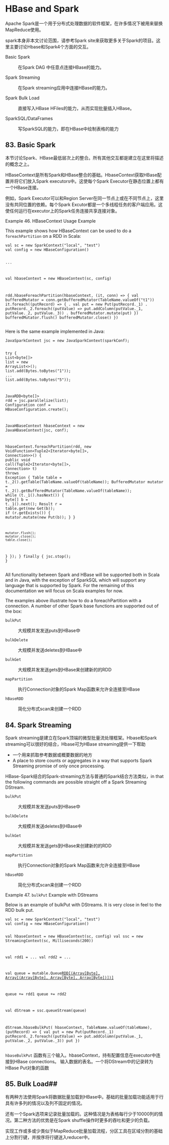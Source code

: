 # HBase and Spark #

Apache Spark是一个用于分布式处理数据的软件框架，在许多情况下被用来替换MapReduce使用。

spark本身非本文讨论范围，请参考Spark site来获取更多关于Spark的项目。这里主要讨论Hbase和Spark4个方面的交互。

<div class="dlist">
<dl>
<dt class="hdlist1">Basic Spark</dt>
<dd>
<p>在Spark DAG 中任意点连接HBase的能力。</p>
</dd>
<dt class="hdlist1">Spark Streaming</dt>
<dd>
<p>在Spark streaming应用中连接HBase的能力。</p>
</dd>
<dt class="hdlist1">Spark Bulk Load</dt>
<dd>
<p>直接写入HBase HFiles的能力，从而实现批量插入HBase。</p>
</dd>
<dt class="hdlist1">SparkSQL/DataFrames</dt>
<dd>
<p>写SparkSQL的能力，即在HBase中绘制表格的能力</p>
</dd>
</dl>
</div>

## 83. Basic Spark ##

本节讨论Spark、HBase最低层次上的整合。所有其他交互都是建立在这里将描述的概念之上。

HBaseContext是所有Spark和HBase整合的基础。HbaseContext获取HBase配置并将它们放入Spark executors中。这使每个Spark Executor在静态位置上都有一个HBase连接。

例如，Spark Executor可以和Region Server在同一节点上或在不同节点上，这里没有共同位置的依赖。每个Spark Excutor都是一个多线程任务的客户端应用。这使任何运行在executor上的Spark任务连接共享连接对象。

<div class="exampleblock">
<div class="title">Example 46. HBaseContext Usage Example</div>
<div class="content">
<div class="paragraph">
<p>This example shows how HBaseContext can be used to do a <code>foreachPartition</code> on a RDD
in Scala:</p>
</div>
<div class="listingblock">
<div class="content">
<pre class="CodeRay highlight"><code data-lang="scala">val sc = new SparkContext(&quot;local&quot;, &quot;test&quot;)
val config = new HBaseConfiguration()

...

val hbaseContext = new HBaseContext(sc, config)

rdd.hbaseForeachPartition(hbaseContext, (it, conn) =&gt; {
 val bufferedMutator = conn.getBufferedMutator(TableName.valueOf(&quot;t1&quot;))
 it.foreach((putRecord) =&gt; {
. val put = new Put(putRecord._1)
. putRecord._2.foreach((putValue) =&gt; put.addColumn(putValue._1, putValue._2, putValue._3))
. bufferedMutator.mutate(put)
 })
 bufferedMutator.flush()
 bufferedMutator.close()
})</code></pre>
</div>
</div>
<div class="paragraph">
<p>Here is the same example implemented in Java:</p>
</div>
<div class="listingblock">
<div class="content">
<pre class="CodeRay highlight"><code data-lang="java">JavaSparkContext jsc = <span class="keyword">new</span> JavaSparkContext(sparkConf);

<span class="keyword">try</span> {
  <span class="predefined-type">List</span>&lt;<span class="type">byte</span><span class="type">[]</span>&gt; list = <span class="keyword">new</span> <span class="predefined-type">ArrayList</span>&lt;&gt;();
  list.add(Bytes.toBytes(<span class="string"><span class="delimiter">&quot;</span><span class="content">1</span><span class="delimiter">&quot;</span></span>));
  ...
  list.add(Bytes.toBytes(<span class="string"><span class="delimiter">&quot;</span><span class="content">5</span><span class="delimiter">&quot;</span></span>));

  JavaRDD&lt;<span class="type">byte</span><span class="type">[]</span>&gt; rdd = jsc.parallelize(list);
  <span class="predefined-type">Configuration</span> conf = HBaseConfiguration.create();

  JavaHBaseContext hbaseContext = <span class="keyword">new</span> JavaHBaseContext(jsc, conf);

  hbaseContext.foreachPartition(rdd,
      <span class="keyword">new</span> VoidFunction&lt;Tuple2&lt;<span class="predefined-type">Iterator</span>&lt;<span class="type">byte</span><span class="type">[]</span>&gt;, <span class="predefined-type">Connection</span>&gt;&gt;() {
   <span class="directive">public</span> <span class="type">void</span> call(Tuple2&lt;<span class="predefined-type">Iterator</span>&lt;<span class="type">byte</span><span class="type">[]</span>&gt;, <span class="predefined-type">Connection</span>&gt; t)
        <span class="directive">throws</span> <span class="exception">Exception</span> {
    Table table = t._2().getTable(TableName.valueOf(tableName));
    BufferedMutator mutator = t._2().getBufferedMutator(TableName.valueOf(tableName));
    <span class="keyword">while</span> (t._1().hasNext()) {
      <span class="type">byte</span><span class="type">[]</span> b = t._1().next();
      <span class="predefined-type">Result</span> r = table.get(<span class="keyword">new</span> Get(b));
      <span class="keyword">if</span> (r.getExists()) {
       mutator.mutate(<span class="keyword">new</span> Put(b));
      }
    }

    mutator.flush();
    mutator.close();
    table.close();
   }
  });
} <span class="keyword">finally</span> {
  jsc.stop();
}</code></pre>
</div>
</div>
</div>
</div>
<div class="paragraph">
<p>All functionality between Spark and HBase will be supported both in Scala and in
Java, with the exception of SparkSQL which will support any language that is
supported by Spark. For the remaining of this documentation we will focus on
Scala examples for now.</p>
</div>

The examples above illustrate how to do a foreachPartition with a connection. A number of other Spark base functions are supported out of the box:

<div class="dlist">
<dl>
<dt class="hdlist1"><code>bulkPut</code></dt>
<dd>
<p>大规模并发发送puts到HBase中</p>
</dd>
<dt class="hdlist1"><code>bulkDelete</code></dt>
<dd>
<p>大规模并发送deletes到HBase中</p>
</dd>
<dt class="hdlist1"><code>bulkGet</code></dt>
<dd>
<p>大规模并发发送gets到HBase来创建新的的RDD</p>
</dd>
<dt class="hdlist1"><code>mapPartition</code></dt>
<dd>
<p>执行Connection对象的Spark Map函数来允许全连接至HBase</p>
</dd>
<dt class="hdlist1"><code>hBaseRDD</code></dt>
<dd>
<p>简化分布式scan来创建一个RDD</p>
</dd>
</dl>
</div>

## 84. Spark Streaming ##

Spark streaming是建立在Spark顶端的微型批量流处理框架。Hbase和Spark streaming可以很好的结合，Hbase可为HBase streaming提供一下帮助

-  一个用来抓取参考数据或概要数据的地方
-  A place to store counts or aggregates in a way that supports Spark Streaming promise of only once processing.

HBase-Spark结合的Spark-streaming方法与普通的Spark结合方法类似，in that the following commands are possible straight off a Spark Streaming DStream.

<div class="dlist">
<dl>
<dt class="hdlist1"><code>bulkPut</code></dt>
<dd>
<p>大规模并发发送puts到HBase中</p>
</dd>
<dt class="hdlist1"><code>bulkDelete</code></dt>
<dd>
<p>大规模并发送deletes到HBase中</p>
</dd>
<dt class="hdlist1"><code>bulkGet</code></dt>
<dd>
<p>大规模并发发送gets到HBase来创建新的的RDD</p>
</dd>
<dt class="hdlist1"><code>mapPartition</code></dt>
<dd>
<p>执行Connection对象的Spark Map函数来允许全连接至HBase</p>
</dd>
<dt class="hdlist1"><code>hBaseRDD</code></dt>
<dd>
<p>简化分布式scan来创建一个RDD</p>
</dd>
</dl>
</div>
<div class="exampleblock">
<div class="title">Example 47. <code>bulkPut</code> Example with DStreams</div>
<div class="content">
<div class="paragraph">
<p>Below is an example of bulkPut with DStreams. It is very close in feel to the RDD
bulk put.</p>
</div>
<div class="listingblock">
<div class="content">
<pre class="CodeRay highlight"><code data-lang="scala">val sc = new SparkContext(&quot;local&quot;, &quot;test&quot;)
val config = new HBaseConfiguration()

val hbaseContext = new HBaseContext(sc, config)
val ssc = new StreamingContext(sc, Milliseconds(200))

val rdd1 = ...
val rdd2 = ...

val queue = mutable.Queue[RDD[(Array[Byte], Array[(Array[Byte],
    Array[Byte], Array[Byte])])]]()

queue += rdd1
queue += rdd2

val dStream = ssc.queueStream(queue)

dStream.hbaseBulkPut(
  hbaseContext,
  TableName.valueOf(tableName),
  (putRecord) =&gt; {
   val put = new Put(putRecord._1)
   putRecord._2.foreach((putValue) =&gt; put.addColumn(putValue._1, putValue._2, putValue._3))
   put
  })</code></pre>
</div>
</div>
<div class="paragraph">
<p> <code>hbaseBulkPut</code> 函数有三个输入。hbaseContext，持有配置信息在executor中连接到HBase connections。 输入数据的表名。一个将DStream中的记录转为HBase Put对象的函数</p>
</div>
</div>
</div>
</div>
</div>

## 85. Bulk Load##

有两种方法使用Spark将数据批量加载到HBase中。基础的批量加载功能适用于行具有许多列的情况以及列不固定的情况。

还有一个Spark选项来记录批量加载的。这种情况是为表格每行少于10000列的情况。第二种方法的优势是在Spark shuffle操作时更多的吞吐和更少的负载。

实现工作或多或少类似于MapReduce批量加载流程，分区工具在区域分割的基础上分割行键，并按序将行键送入reducer中。


